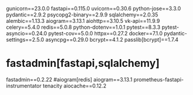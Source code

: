gunicorn==23.0.0
fastapi==0.115.0
uvicorn==0.30.6
python-jose==3.3.0
pydantic==2.9.2
psycopg2-binary==2.9.9
sqlalchemy==2.0.35
alembic==1.13.3
aiogram==3.13.1
aiohttp==3.10.5
vk-api==11.9.9
celery==5.4.0
redis==5.0.8
python-dotenv==1.0.1
pytest==8.3.3
pytest-asyncio==0.24.0
pytest-cov==5.0.0
httpx==0.27.2
docker==7.1.0
pydantic-settings==2.5.0
asyncpg==0.29.0
bcrypt==4.1.2
passlib[bcrypt]==1.7.4
# fastadmin[fastapi,sqlalchemy]
fastadmin==0.2.22
#aiogram[redis]
aiogram==3.13.1
prometheus-fastapi-instrumentator
tenacity
aiocache==0.12.2
